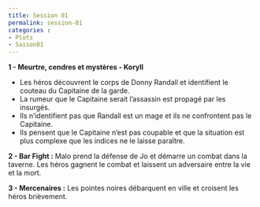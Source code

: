 ```yaml
---
title: Session 01
permalink: session-01
categories :
- Plots
- Saison01
---
```


**1 - Meurtre, cendres et mystères - Koryll**
- Les héros découvrent le corps de Donny Randall et identifient le couteau du Capitaine de la garde.
- La rumeur que le Capitaine serait l’assassin est propagé par les insurgés.
- Ils n’identifient pas que Randall est un mage et ils ne confrontent pas le Capitaine.
- Ils pensent que le Capitaine n’est pas coupable et que la situation est plus complexe que les indices ne le laisse paraître.

**2 - Bar Fight :**
	Malo prend la défense de Jo et démarre un combat dans la taverne. Les héros gagnent le combat et laissent un adversaire entre la vie et la mort.

**3 - Mercenaires :** Les pointes noires débarquent en ville et croisent les héros brièvement.
